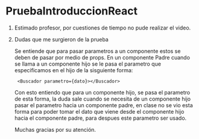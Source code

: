 # PruebaIntroduccionReact

1. Estimado profesor, por cuestiones de tiempo no pude realizar el video. 
2. Dudas que me surgieron de la prueba

    Se entiende que para pasar parametros a un componente estos se deben de pasar por medio de props. En un componente Padre cuando se llama a un componente hijo se le pasa el parametro que especificamos en el hijo 
    de la sisguiente forma:

        <Buscador parametro={dato}></Buscador>
    
    Con esto entiendo que para un componente hijo, se pasa el parametro de esta forma, la duda sale cuando se necesita de un componente hijo pasar el parametro hacia un componente padre, en clase no se vio esta forma para poder tomar el dato que viene desde el componente hijo hacia el componente padre, para despues este parametro ser usado.

    Muchas gracias por su atención.
